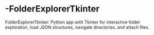 # -FolderExplorerTkinter
FolderExplorerTkinter: Python app with Tkinter for interactive folder exploration, load JSON structures, navigate directories, and attach files.
